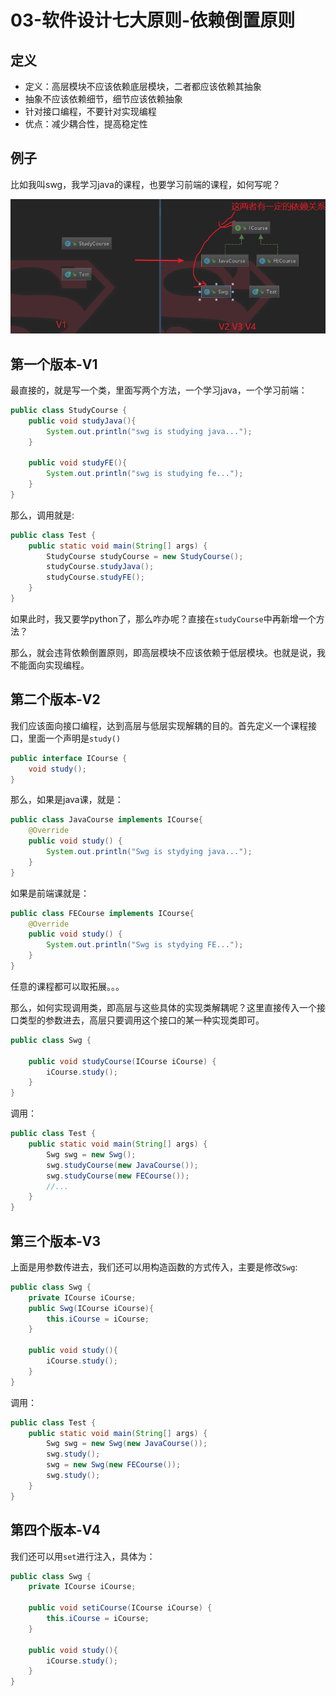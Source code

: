 # 03-软件设计七大原则-依赖倒置原则

## 定义

* 定义：高层模块不应该依赖底层模块，二者都应该依赖其抽象
* 抽象不应该依赖细节，细节应该依赖抽象
* 针对接口编程，不要针对实现编程
* 优点：减少耦合性，提高稳定性

## 例子

比如我叫swg，我学习java的课程，也要学习前端的课程，如何写呢？


<div align="center">
    <img src="../pic/pattern/um3-1.png" >
</div>

## 第一个版本-V1

最直接的，就是写一个类，里面写两个方法，一个学习java，一个学习前端：


```java
public class StudyCourse {
    public void studyJava(){
        System.out.println("swg is studying java...");
    }

    public void studyFE(){
        System.out.println("swg is studying fe...");
    }
}
```

那么，调用就是:

```java
public class Test {
    public static void main(String[] args) {
        StudyCourse studyCourse = new StudyCourse();
        studyCourse.studyJava();
        studyCourse.studyFE();
    }
}
```
如果此时，我又要学python了，那么咋办呢？直接在`studyCourse`中再新增一个方法？

那么，就会违背依赖倒置原则，即高层模块不应该依赖于低层模块。也就是说，我不能面向实现编程。


## 第二个版本-V2

我们应该面向接口编程，达到高层与低层实现解耦的目的。首先定义一个课程接口，里面一个声明是`study()`


```java
public interface ICourse {
    void study();
}
```

那么，如果是java课，就是：


```java
public class JavaCourse implements ICourse{
    @Override
    public void study() {
        System.out.println("Swg is stydying java...");
    }
}
```

如果是前端课就是：

```java
public class FECourse implements ICourse{
    @Override
    public void study() {
        System.out.println("Swg is stydying FE...");
    }
}
```
任意的课程都可以取拓展。。。

那么，如何实现调用类，即高层与这些具体的实现类解耦呢？这里直接传入一个接口类型的参数进去，高层只要调用这个接口的某一种实现类即可。


```java
public class Swg {

    public void studyCourse(ICourse iCourse) {
        iCourse.study();
    }
}
```

调用：

```java
public class Test {
    public static void main(String[] args) {
        Swg swg = new Swg();
        swg.studyCourse(new JavaCourse());
        swg.studyCourse(new FECourse());
        //...
    }
}
```


## 第三个版本-V3

上面是用参数传进去，我们还可以用构造函数的方式传入，主要是修改`Swg`:

```java
public class Swg {
    private ICourse iCourse;
    public Swg(ICourse iCourse){
        this.iCourse = iCourse;
    }

    public void study(){
        iCourse.study();
    }
}
```


调用：


```java
public class Test {
    public static void main(String[] args) {
        Swg swg = new Swg(new JavaCourse());
        swg.study();
        swg = new Swg(new FECourse());
        swg.study();
    }
}
```

## 第四个版本-V4

我们还可以用`set`进行注入，具体为：


```java
public class Swg {
    private ICourse iCourse;

    public void setiCourse(ICourse iCourse) {
        this.iCourse = iCourse;
    }

    public void study(){
        iCourse.study();
    }
}
```
